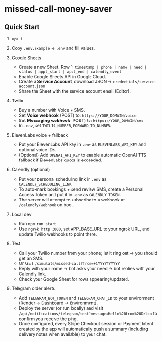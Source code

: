 # missed-call-money-saver

## Quick Start

1) `npm i`

2) Copy `.env.example` → `.env` and fill values.

3) Google Sheets
   - Create a new Sheet. Row 1: `timestamp | phone | name | need | status | appt_start | appt_end | calendly_event`
   - Enable Google Sheets API in Google Cloud.
   - Create a **Service Account**, download JSON → `credentials/service-account.json`
   - Share the Sheet with the service account email (Editor).

4) Twilio
   - Buy a number with Voice + SMS.
   - Set **Voice webhook** (POST) to: `https://YOUR_DOMAIN/voice`
   - Set **Messaging webhook** (POST) to: `https://YOUR_DOMAIN/sms`
   - In `.env`, set `TWILIO_NUMBER`, `FORWARD_TO_NUMBER`.

5) ElevenLabs voice + fallback
   - Put your ElevenLabs API key in `.env` as `ELEVENLABS_API_KEY` and optional voice IDs.
   - (Optional) Add `OPENAI_API_KEY` to enable automatic OpenAI TTS fallback if ElevenLabs quota is exceeded.

6) Calendly (optional)
   - Put your personal scheduling link in `.env` as `CALENDLY_SCHEDULING_LINK`.
   - To auto-mark bookings + send review SMS, create a Personal Access Token and put it in `.env` as `CALENDLY_TOKEN`.
   - The server will attempt to subscribe to a webhook at `/calendly/webhook` on boot.

7) Local dev
   - Run `npm run start`
   - Use `ngrok http 3000`, set APP_BASE_URL to your ngrok URL, and update Twilio webhooks to point there.

8) Test
   - Call your Twilio number from your phone; let it ring out → you should get an SMS.
   - Or GET `/simulate/missed-call?from=+1YYYYYYYYYY`
   - Reply with your name → bot asks your need → bot replies with your Calendly link.
   - Check your Google Sheet for rows appearing/updated.

9) Telegram order alerts
   - Add `TELEGRAM_BOT_TOKEN` and `TELEGRAM_CHAT_ID` to your environment (Render → Dashboard → Environment).
   - Deploy the server (or run locally) and visit `/api/notifications/telegram/test?message=Hello%20from%20Delco` to confirm you receive the ping.
   - Once configured, every Stripe Checkout session or Payment Intent created by the app will automatically push a summary (including delivery notes when available) to your chat.
